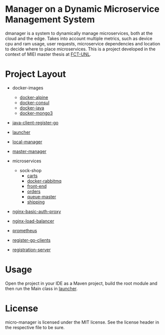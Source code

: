 # Manager on a Dynamic Microservice Management System #

dmanager is a system to dynamically manage microservices, both at the cloud and the edge. Takes into account multiple metrics, such as device cpu and ram usage, user requests, microservice dependencies and location to decide where to place microservices.
This is a project developed in the context of MIEI master thesis at [FCT-UNL](https://www.fct.unl.pt/).

# Project Layout #

- docker-images
  - [docker-alpine](docker-images/docker-alpine)
  - [docker-consul](docker-images/docker-consul)
  - [docker-java](docker-images/docker-java)
  - [docker-mongo3](docker-images/docker-mongo3)

- [java-client-register-go](java-client-register-go)

- [launcher](launcher)

- [local-manager](local-manager)

- [master-manager](master-manager)

- microservices
  - sock-shop
    - [carts](microservices/sock-shop/carts)
    - [docker-rabbitmq](microservices/sock-shop/docker-rabbitmq)
    - [front-end](microservices/sock-shop/front-end)
    - [orders](microservices/sock-shop/orders)
    - [queue-master](microservices/sock-shop/queue-master)
    - [shipping](microservices/sock-shop/shipping)

- [nginx-basic-auth-proxy](nginx-basic-auth-proxy)

- [nginx-load-balancer](nginx-load-balancer)

- [prometheus](prometheus)

- [register-go-clients](register-go-clients)

- [registration-server](registration-server)

# Usage

Open the project in your IDE as a Maven project, build the root module and then run the Main class in [launcher](micro-manager/launcher).

# License

micro-manager is licensed under the MIT license. See the license header in the respective file to be sure.
